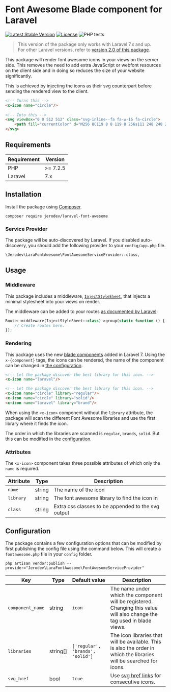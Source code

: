 # Font Awesome Blade component for Laravel
[![Latest Stable Version](https://poser.pugx.org/jerodev/laravel-font-awesome/v/stable)](https://packagist.org/packages/jerodev/laravel-font-awesome)
[![License](https://poser.pugx.org/jerodev/laravel-font-awesome/license)](https://packagist.org/packages/jerodev/laravel-font-awesome)
![PHP tests](https://github.com/jerodev/laravel-font-awesome/workflows/php%20tests/badge.svg)

> This version of the package only works with Laravel 7.x and up.<br />
> For other Laravel versions, refer to [version 2.0 of this package](readme_old.md).

This package will render font awesome icons in your views on the server side. This removes the need to add extra JavaScript or webfont resources on the client side and in doing so reduces the size of your website significantly.

This is achieved by injecting the icons as their svg counterpart before sending the rendered view to the client.

```html
<!-- Turns this -->
<x-icon name="circle"/>
  
<!-- Into this -->
<svg viewBox="0 0 512 512" class="svg-inline--fa fa-w-16 fa-circle">
    <path fill="currentColor" d="M256 8C119 8 8 119 8 256s111 248 248 248 248-111 248-248S393 8 256 8z"/>
</svg>
```

## Requirements

| Requirement | Version |
| --- | --- |
| PHP | >= 7.2.5 |
| Laravel | 7.x |

## Installation

Install the package using [Composer](https://getcomposer.org/).

    composer require jerodev/laravel-font-awesome

### Service Provider

The package will be auto-discovered by Laravel. If you disabled auto-discovery, you should add the following provider to your `config/app.php` file.

    \Jerodev\LaraFontAwesome\FontAwesomeServiceProvider::class,

## Usage

### Middleware

This package includes a middleware, [`InjectStyleSheet`](src/Middleware/InjectStyleSheet.php), that injects a minimal stylesheet into your views on render.

The middleware can be added to your routes [as documented by Laravel](https://laravel.com/docs/master/middleware#assigning-middleware-to-routes):

```php
Route::middleware(InjectStyleSheet::class)->group(static function () {
    // Create routes here.
});
```

### Rendering

This package uses the new [blade components](https://laravel.com/docs/7.x/blade#components) added in Laravel 7.
Using the `x-{component}` tags, the icons can be rendered, the name of the component can be changed in [the configuration](#configuration).

```html
<!-- Let the package discover the best library for this icon. -->
<x-icon name="laravel"/>

<!-- Let the package discover the best library for this icon. -->
<x-icon name="circle" library="regular"/>
<x-icon name="circle" library="solid"/>
<x-icon name="laravel" library="brand"/>
```

When using the `<x-icon>` component without the `library` attribute, the package will scan the different Font Awesome libraries and use the first library where it finds the icon.

The order in which the libraries are scanned is `regular`, `brands`, `solid`. But this can be modified in the [configuration](#configuration).

### Attributes

The `<x-icon>` component takes three possible attributes of which only the `name` is required.

| Attribute  | Type | Description |
| --- | --- | --- |
| `name` | string | The name of the icon |
| `library` | string | The font awesome library to find the icon in |
| `class` | string | Extra css classes to be appended to the svg output |

## Configuration

The package contains a few configuration options that can be modified by first publishing the config file using the command below. This will create a `fontawesome.php` file in your `config` folder.

    php artisan vendor:publish --provider="Jerodev\LaraFontAwesome\FontAwesomeServiceProvider"

| Key  | Type | Default value | Description |
| --- | --- | --- | --- |
| `component_name` | string  | `icon` | The name under which the component will be registered. Changing this value will also change the tag used in blade views. |
| `libraries` | string[]  | `['regular', 'brands', 'solid']` | The icon libraries that will be available. This is also the order in which the libraries will be searched for icons. |
| `svg_href` | bool| `true` | Use [svg href links](https://developer.mozilla.org/en-US/docs/Web/SVG/Attribute/href#use) for consecutive icons. |
